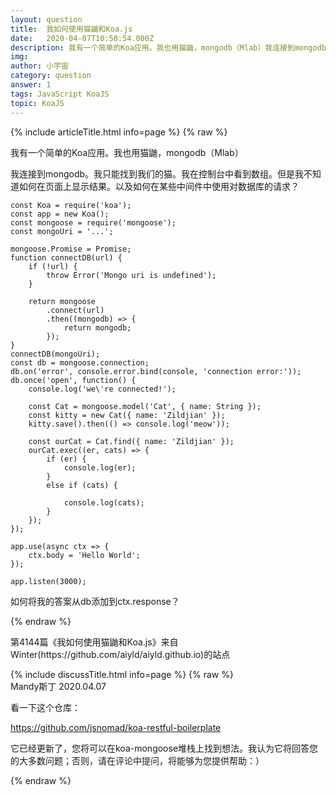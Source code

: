 ```yaml
---
layout: question
title:  我如何使用猫鼬和Koa.js
date:   2020-04-07T10:50:54.000Z
description: 我有一个简单的Koa应用。我也用猫鼬，mongodb（Mlab）我连接到mongodb。我只能找到我们的猫。我在控制台中看到数组。但是我不知道如何在页...
img: 
author: 小宇宙
category: question
answer: 1
tags: JavaScript KoaJS
topic: KoaJS
---
```

<div class="article-root">
  <div class="article">
    {% include articleTitle.html info=page %}
    {% raw %}
    <div class="article-content"><p><font style="vertical-align: inherit;"><font style="vertical-align: inherit;">我有一个简单的Koa应用。</font><font style="vertical-align: inherit;">我也用猫鼬，mongodb（Mlab）</font></font></p>

<p><font style="vertical-align: inherit;"><font style="vertical-align: inherit;">我连接到mongodb。</font><font style="vertical-align: inherit;">我只能找到我们的猫。</font><font style="vertical-align: inherit;">我在控制台中看到数组。</font><font style="vertical-align: inherit;">但是我不知道如何在页面上显示结果。</font><font style="vertical-align: inherit;">以及如何在某些中间件中使用对数据库的请求？</font></font></p>

<pre><code>const Koa = require('koa');<font></font>
const app = new Koa();<font></font>
const mongoose = require('mongoose');<font></font>
const mongoUri = '...';<font></font>
<font></font>
mongoose.Promise = Promise;<font></font>
function connectDB(url) {<font></font>
    if (!url) {<font></font>
        throw Error('Mongo uri is undefined');<font></font>
    }<font></font>
<font></font>
    return mongoose<font></font>
        .connect(url)<font></font>
        .then((mongodb) =&gt; {<font></font>
            return mongodb;<font></font>
        });<font></font>
}<font></font>
connectDB(mongoUri);<font></font>
const db = mongoose.connection;<font></font>
db.on('error', console.error.bind(console, 'connection error:'));<font></font>
db.once('open', function() {<font></font>
    console.log('we\'re connected!');<font></font>
<font></font>
    const Cat = mongoose.model('Cat', { name: String });<font></font>
    const kitty = new Cat({ name: 'Zildjian' });<font></font>
    kitty.save().then(() =&gt; console.log('meow'));<font></font>
<font></font>
    const ourCat = Cat.find({ name: 'Zildjian' });<font></font>
    ourCat.exec((er, cats) =&gt; {<font></font>
        if (er) {<font></font>
            console.log(er);<font></font>
        }<font></font>
        else if (cats) {<font></font>
<font></font>
            console.log(cats);<font></font>
        }<font></font>
    });<font></font>
});<font></font>
<font></font>
app.use(async ctx =&gt; {<font></font>
    ctx.body = 'Hello World';<font></font>
});<font></font>
<font></font>
app.listen(3000);<font></font>
</code></pre>

<p><font style="vertical-align: inherit;"><font style="vertical-align: inherit;">如何将我的答案从db添加到ctx.response？</font></font></p></div>
    {% endraw %}
  </div>
  <p class="winter_mark">第4144篇《我如何使用猫鼬和Koa.js》来自Winter(https://github.com/aiyld/aiyld.github.io)的站点</p>
  <div class="discuss-wrapper">
    {% include discussTitle.html info=page %}
    {% raw %}
    <div class="discuss-item">
        <div class="discuss-parent">
          <div class="discuss-meta">
            <span class="discuss-user">Mandy斯丁</span>
            <span class="discuss-time">2020.04.07</span>
          </div>
          <div class="discuss-comment"><p><font style="vertical-align: inherit;"><font style="vertical-align: inherit;">看一下这个仓库：</font></font></p>

<p><a href="https://github.com/jsnomad/koa-restful-boilerplate" rel="nofollow noreferrer"><font style="vertical-align: inherit;"><font style="vertical-align: inherit;">https://github.com/jsnomad/koa-restful-boilerplate</font></font></a></p>

<p><font style="vertical-align: inherit;"><font style="vertical-align: inherit;">它已经更新了，您将可以在koa-mongoose堆栈上找到想法。我认为它将回答您的大多数问题；</font><font style="vertical-align: inherit;">否则，请在评论中提问，将能够为您提供帮助：）</font></font></p></div>
        </div></div>
    {% endraw %}
  </div>
<div>
